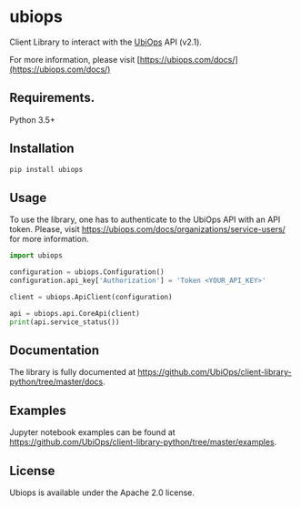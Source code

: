 # ubiops
Client Library to interact with the [UbiOps](https://ubiops.com) API (v2.1).

For more information, please visit [https://ubiops.com/docs/](https://ubiops.com/docs/)

## Requirements.

Python 3.5+

## Installation

```sh
pip install ubiops
```

## Usage
To use the library, one has to authenticate to the UbiOps API with an API token.
Please, visit https://ubiops.com/docs/organizations/service-users/ for more information.

```python
import ubiops

configuration = ubiops.Configuration()
configuration.api_key['Authorization'] = 'Token <YOUR_API_KEY>'

client = ubiops.ApiClient(configuration)

api = ubiops.api.CoreApi(client)
print(api.service_status())
```

## Documentation
The library is fully documented at https://github.com/UbiOps/client-library-python/tree/master/docs.


## Examples
Jupyter notebook examples can be found at https://github.com/UbiOps/client-library-python/tree/master/examples.

## License
Ubiops is available under the Apache 2.0 license.
